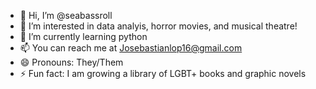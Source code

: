 - 👋 Hi, I’m @seabassroll
- 👀 I’m interested in data analyis, horror movies, and musical theatre!
- 🌱 I’m currently learning python
- 📫 You can reach me at Josebastianlop16@gmail.com
- 😄 Pronouns: They/Them
- ⚡ Fun fact: I am growing a library of LGBT+ books and graphic novels
